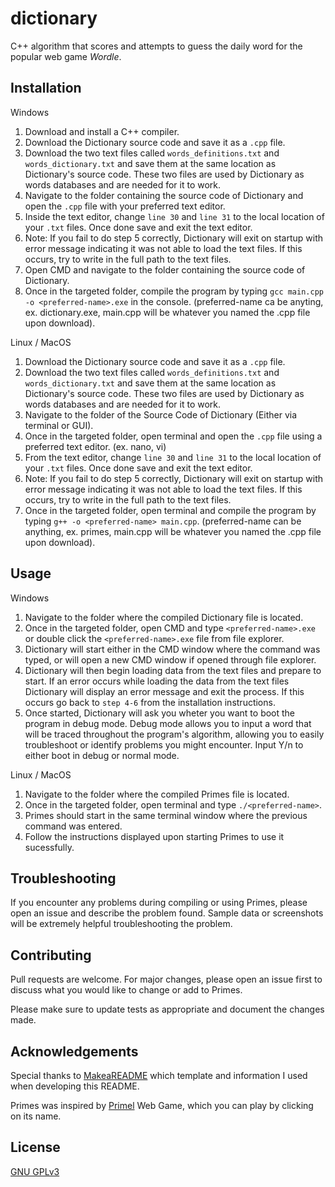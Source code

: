# dictionary

C++ algorithm that scores and attempts to guess the daily word for the popular web game _Wordle_.

## Installation

Windows

1. Download and install a C++ compiler.
2. Download the Dictionary source code and save it as a ```.cpp``` file.
3. Download the two text files called ```words_definitions.txt``` and ```words_dictionary.txt``` and save them at the same location as Dictionary's source code. These two files are used by Dictionary as words databases and are needed for it to work.
4. Navigate to the folder containing the source code of Dictionary and open the ```.cpp``` file with your preferred text editor.
5. Inside the text editor, change ```line 30``` and ```line 31``` to the local location of your ```.txt``` files. Once done save and exit the text editor.
6. Note: If you fail to do step 5 correctly, Dictionary will exit on startup with error message indicating it was not able to load the text files. If this occurs, try to write in the full path to the text files.
7. Open CMD and navigate to the folder containing the source code of Dictionary.
8. Once in the targeted folder, compile the program by typing ```gcc main.cpp -o <preferred-name>.exe``` in the console. (preferred-name ca be anyting, ex. dictionary.exe, main.cpp will be whatever you named the .cpp file upon download).

Linux / MacOS

1. Download the Dictionary source code and save it as a ```.cpp``` file.
2. Download the two text files called ```words_definitions.txt``` and ```words_dictionary.txt``` and save them at the same location as Dictionary's source code. These two files are used by Dictionary as words databases and are needed for it to work.
3. Navigate to the folder of the Source Code of Dictionary (Either via terminal or GUI).
4. Once in the targeted folder, open terminal and open the ```.cpp``` file using a preferred text editor. (ex. nano, vi)
5. From the text editor, change ```line 30``` and ```line 31``` to the local location of your ```.txt``` files. Once done save and exit the text editor.
6. Note: If you fail to do step 5 correctly, Dictionary will exit on startup with error message indicating it was not able to load the text files. If this occurs, try to write in the full path to the text files.
7. Once in the targeted folder, open terminal and compile the program by typing ```g++ -o <preferred-name> main.cpp```. (preferred-name can be anything, ex. primes, main.cpp will be whatever you named the .cpp file upon download).

## Usage

Windows

1. Navigate to the folder where the compiled Dictionary file is located.
2. Once in the targeted folder, open CMD and type ```<preferred-name>.exe``` or double click the ```<preferred-name>.exe``` file from file explorer.
3. Dictionary will start either in the CMD window where the command was typed, or will open a new CMD window if opened through file explorer.
4. Dictionary will then begin loading data from the text files and prepare to start. If an error occurs while loading the data from the text files Dictionary will display an error message and exit the process. If this occurs go back to ```step 4-6``` from the installation instructions.
5. Once started, Dictionary will ask you wheter you want to boot the program in debug mode. Debug mode allows you to input a word that will be traced throughout the program's algorithm, allowing you to easily troubleshoot or identify problems you might encounter. Input Y/n to either boot in debug or normal mode.

Linux / MacOS

1. Navigate to the folder where the compiled Primes file is located.
2. Once in the targeted folder, open terminal and type ```./<preferred-name>```.
3. Primes should start in the same terminal window where the previous command was entered.
4. Follow the instructions displayed upon starting Primes to use it sucessfully.

## Troubleshooting

If you encounter any problems during compiling or using Primes, please open an issue and describe the problem found. Sample data or screenshots will be extremely helpful troubleshooting the problem.

## Contributing

Pull requests are welcome. For major changes, please open an issue first to discuss what you would like to change or add to Primes.

Please make sure to update tests as appropriate and document the changes made.

## Acknowledgements

Special thanks to [MakeaREADME](https://www.makeareadme.com) which template and information I used when developing this README.

Primes was inspired by [Primel](https://converged.yt/primel/) Web Game, which you can play by clicking on its name.

## License
[GNU GPLv3](https://www.gnu.org/licenses/gpl-3.0.en.html)
